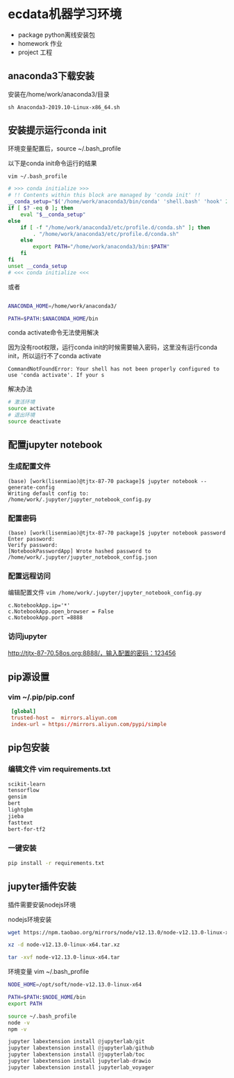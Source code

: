# ecdata机器学习环境

- package python离线安装包
- homework 作业
- project 工程

## anaconda3下载安装

安装在/home/work/anaconda3/目录

```
sh Anaconda3-2019.10-Linux-x86_64.sh
```

## 安装提示运行conda init

环境变量配置后，source ~/.bash_profile

以下是conda init命令运行的结果

```bash
vim ~/.bash_profile

# >>> conda initialize >>>
# !! Contents within this block are managed by 'conda init' !!
__conda_setup="$('/home/work/anaconda3/bin/conda' 'shell.bash' 'hook' 2> /dev/null)"
if [ $? -eq 0 ]; then
    eval "$__conda_setup"
else
    if [ -f "/home/work/anaconda3/etc/profile.d/conda.sh" ]; then
        . "/home/work/anaconda3/etc/profile.d/conda.sh"
    else
        export PATH="/home/work/anaconda3/bin:$PATH"
    fi
fi
unset __conda_setup
# <<< conda initialize <<<

```

或者

```bash

ANACONDA_HOME=/home/work/anaconda3/

PATH=$PATH:$ANACONDA_HOME/bin
```

conda activate命令无法使用解决

因为没有root权限，运行conda init的时候需要输入密码，这里没有运行conda init，所以运行不了conda activate

```shell
CommandNotFoundError: Your shell has not been properly configured to use 'conda activate'. If your s
```

解决办法

```bash
# 激活环境
source activate
# 退出环境
source deactivate
```

## 配置jupyter notebook

### 生成配置文件

```shell
(base) [work(lisenmiao)@tjtx-87-70 package]$ jupyter notebook --generate-config
Writing default config to: /home/work/.jupyter/jupyter_notebook_config.py

```

### 配置密码

```shell
(base) [work(lisenmiao)@tjtx-87-70 package]$ jupyter notebook password
Enter password: 
Verify password: 
[NotebookPasswordApp] Wrote hashed password to /home/work/.jupyter/jupyter_notebook_config.json

```

### 配置远程访问

编辑配置文件 `vim /home/work/.jupyter/jupyter_notebook_config.py`

```shell
c.NotebookApp.ip='*'
c.NotebookApp.open_browser = False
c.NotebookApp.port =8888
```

### 访问jupyter

 http://tjtx-87-70.58os.org:8888/，输入配置的密码：123456

## pip源设置

### vim ~/.pip/pip.conf

```conf
 [global]
 trusted-host =  mirrors.aliyun.com
 index-url = https://mirrors.aliyun.com/pypi/simple
```

## pip包安装

### 编辑文件 vim requirements.txt

```bash
scikit-learn
tensorflow
gensim
bert
lightgbm
jieba
fasttext
bert-for-tf2
```

### 一键安装

```bash
pip install -r requirements.txt
```



## jupyter插件安装

插件需要安装nodejs环境

 nodejs环境安装

```bash
wget https://npm.taobao.org/mirrors/node/v12.13.0/node-v12.13.0-linux-x64.tar.xz

xz -d node-v12.13.0-linux-x64.tar.xz

tar -xvf node-v12.13.0-linux-x64.tar
```

环境变量 vim ~/.bash_profile

```bash
NODE_HOME=/opt/soft/node-v12.13.0-linux-x64

PATH=$PATH:$NODE_HOME/bin
export PATH
```

```bash
source ~/.bash_profile
node -v
npm -v
```



```python
jupyter labextension install @jupyterlab/git
jupyter labextension install @jupyterlab/github
jupyter labextension install @jupyterlab/toc
jupyter labextension install jupyterlab-drawio
jupyter labextension install jupyterlab_voyager
```

